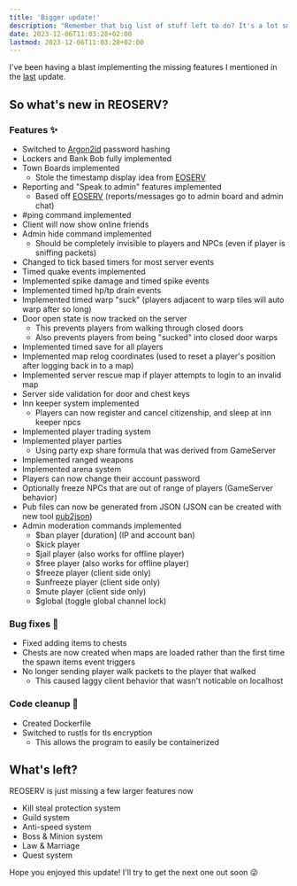 ```yaml
---
title: 'Bigger update!'
description: "Remember that big list of stuff left to do? It's a lot smaller now"
date: 2023-12-06T11:03:28+02:00
lastmod: 2023-12-06T11:03:28+02:00
---
```


I've been having a blast implementing the missing features I mentioned in the
[last](/news/2023-10-11-big-update) update.

## So what's new in REOSERV?

### Features ✨

- Switched to [Argon2id](https://en.wikipedia.org/wiki/Argon2) password hashing
- Lockers and Bank Bob fully implemented
- Town Boards implemented
  - Stole the timestamp display idea from [EOSERV](https://eoserv.net)
- Reporting and "Speak to admin" features implemented
  - Based off [EOSERV](https://eoserv.net) (reports/messages go to admin board and admin chat)
- #ping command implemented
- Client will now show online friends
- Admin hide command implemented
  - Should be completely invisible to players and NPCs (even if player is sniffing packets)
- Changed to tick based timers for most server events
- Timed quake events implemented
- Implemented spike damage and timed spike events
- Implemented timed hp/tp drain events
- Implemented timed warp "suck" (players adjacent to warp tiles will auto warp after so long)
- Door open state is now tracked on the server
  - This prevents players from walking through closed doors
  - Also prevents players from being "sucked" into closed door warps
- Implemented timed save for all players
- Implemented map relog coordinates (used to reset a player's position after logging back in to a map)
- Implemented server rescue map if player attempts to login to an invalid map
- Server side validation for door and chest keys
- Inn keeper system implemented
  - Players can now register and cancel citizenship, and sleep at inn keeper npcs
- Implemented player trading system
- Implemented player parties
  - Using party exp share formula that was derived from GameServer
- Implemented ranged weapons
- Implemented arena system
- Players can now change their account password
- Optionally freeze NPCs that are out of range of players (GameServer behavior)
- Pub files can now be generated from JSON (JSON can be created with new tool [pub2json](https://github.com/sorokya/pub2json))
- Admin moderation commands implemented
  - $ban player [duration] (IP and account ban)
  - $kick player
  - $jail player (also works for offline player)
  - $free player (also works for offline player)
  - $freeze player (client side only)
  - $unfreeze player (client side only)
  - $mute player (client side only)
  - $global (toggle global channel lock)

### Bug fixes 🐛

- Fixed adding items to chests
- Chests are now created when maps are loaded rather than the first time the spawn items event triggers
- No longer sending player walk packets to the player that walked
  - This caused laggy client behavior that wasn't noticable on localhost

### Code cleanup 🧹

- Created Dockerfile
- Switched to rustls for tls encryption
  - This allows the program to easily be containerized

## What's left?

REOSERV is just missing a few larger features now

- Kill steal protection system
- Guild system
- Anti-speed system
- Boss & Minion system
- Law & Marriage
- Quest system

Hope you enjoyed this update! I'll try to get the next one out soon 😜
